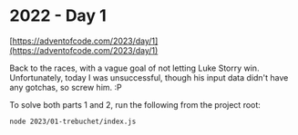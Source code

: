 # 2022 - Day 1

[https://adventofcode.com/2023/day/1](https://adventofcode.com/2023/day/1)

Back to the races, with a vague goal of not letting Luke Storry win.
Unfortunately, today I was unsuccessful, though his input data didn't have any
gotchas, so screw him. :P

To solve both parts 1 and 2, run the following from the project root:

```sh
node 2023/01-trebuchet/index.js
```
